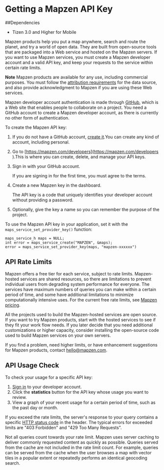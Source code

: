 # Getting a Mapzen API Key
##Dependencies
- Tizen 3.0 and Higher for Mobile

Mapzen products help you put a map anywhere, search and route the planet, and try a world of open data. They are built from open-source tools that are packaged into a Web service and hosted on the Mapzen servers. If you want to use Mapzen services, you must create a Mapzen developer account and a valid API key, and keep your requests to the service within certain rate limits.

**Note**
Mapzen products are available for any use, including commercial purposes. You must follow the [attribution requirements](https://mapzen.com/rights/) for the data source, and also provide acknowledgment to Mapzen if you are using these Web services.

Mapzen developer account authentication is made through [GitHub](https://github.com), which is a Web site that enables people to collaborate on a project. You need a GitHub account to create a Mapzen developer account, as there is currently no other form of authentication.

To create the Mapzen API key:

1. If you do not have a GitHub account, [create it](https://github.com/join).You can create any kind of account, including personal.

2. Go to [https://mapzen.com/developers](https://mapzen.com/developers ).This is where you can create, delete, and manage your API keys.

3. Sign in with your GitHub account.

   If you are signing in for the first time, you must agree to the terms.

4. Create a new Mapzen key in the dashboard.

   The API key is a code that uniquely identifies your developer account without providing a password.

5. Optionally, give the key a name so you can remember the purpose of the project.

To use the Mapzen API key in your application, set it with the `maps_service_set_provider_key()` function:

```
maps_service_h maps = NULL;
int error = maps_service_create("MAPZEN", &maps);
error = maps_service_set_provider_key(maps, "mapzen-xxxxxx")
```

## API Rate Limits

Mapzen offers a free tier for each service, subject to rate limits. Mapzen-hosted services are shared resources, so there are limitations to prevent individual users from degrading system performance for everyone. The services have maximum numbers of queries you can make within a certain period of time, and some have additional limitations to minimize computationally intensive uses. For the current free rate limits, see [Mapzen pricing](https://mapzen.com/pricing/).

All the projects used to build the Mapzen-hosted services are open source. If you want to try Mapzen products, start with the hosted services to see if they fit your work flow needs. If you later decide that you need additional customizations or higher capacity, consider installing the open-source code used to build Mapzen services on your own servers.

If you find a problem, need higher limits, or have enhancement suggestions for Mapzen products, contact [hello@mapzen.com](mailto:hello@mapzen.com).

## API Usage Check

To check your usage for a specific API key:

1. [Sign in](https://mapzen.com/developers) to your developer account.
2. Click the **statistics** button for the API key whose usage you want to review.
3. View a graph of your recent usage for a certain period of time, such as the past day or month.

If you exceed the rate limits, the server's response to your query contains a specific [HTTP status code](https://en.wikipedia.org/wiki/List_of_HTTP_status_codes) in the header. The typical errors for exceeded limits are "403 Forbidden" and "429 Too Many Requests".

Not all queries count towards your rate limit. Mapzen uses server caching to deliver commonly requested content as quickly as possible. Queries served from the cache are not included in the rate limit count. For example, queries can be served from the cache when the user browses a map with vector tiles in a popular extent or repeatedly performs an identical geocoding search.